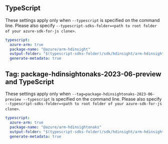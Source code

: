 ## TypeScript

These settings apply only when `--typescript` is specified on the command line.
Please also specify `--typescript-sdks-folder=<path to root folder of your azure-sdk-for-js clone>`.

``` yaml $(typescript)
typescript:
  azure-arm: true
  package-name: "@azure/arm-hdinsight"
  output-folder: "$(typescript-sdks-folder)/sdk/hdinsight/arm-hdinsight"
  generate-metadata: true
```

## Tag: package-hdinsightonaks-2023-06-preview and TypeScript

These settings apply only when `--tag=package-hdinsightonaks-2023-06-preview --typescript` is specified on the command line.
Please also specify `--typescript-sdks-folder=<path to root folder of your azure-sdk-for-js clone>`.

``` yaml $(tag) == 'package-hdinsightonaks-2023-06-preview' && $(typescript)
typescript:
  azure-arm: true
  package-name: "@azure/arm-hdinsightonaks"
  output-folder: "$(typescript-sdks-folder)/sdk/hdinsight/arm-hdinsightonaks"
  generate-metadata: true
```
